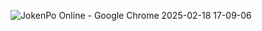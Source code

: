 ![JokenPo Online - Google Chrome 2025-02-18 17-09-06](https://github.com/user-attachments/assets/7653d5df-1975-4bc8-a12c-f9e8757beadc)
